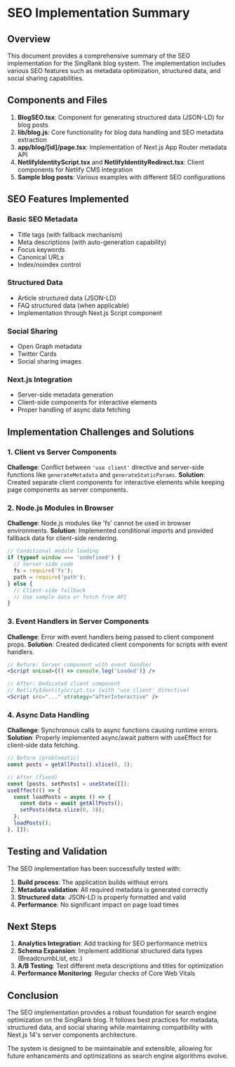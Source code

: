 # SEO Implementation Summary

## Overview

This document provides a comprehensive summary of the SEO implementation for the SingRank blog system. The implementation includes various SEO features such as metadata optimization, structured data, and social sharing capabilities.

## Components and Files

1. **BlogSEO.tsx**: Component for generating structured data (JSON-LD) for blog posts
2. **lib/blog.js**: Core functionality for blog data handling and SEO metadata extraction
3. **app/blog/[id]/page.tsx**: Implementation of Next.js App Router metadata API
4. **NetlifyIdentityScript.tsx** and **NetlifyIdentityRedirect.tsx**: Client components for Netlify CMS integration
5. **Sample blog posts**: Various examples with different SEO configurations

## SEO Features Implemented

### Basic SEO Metadata
- Title tags (with fallback mechanism)
- Meta descriptions (with auto-generation capability)
- Focus keywords
- Canonical URLs
- Index/noindex control

### Structured Data
- Article structured data (JSON-LD)
- FAQ structured data (when applicable)
- Implementation through Next.js Script component

### Social Sharing
- Open Graph metadata
- Twitter Cards
- Social sharing images

### Next.js Integration
- Server-side metadata generation
- Client-side components for interactive elements
- Proper handling of async data fetching

## Implementation Challenges and Solutions

### 1. Client vs Server Components
**Challenge**: Conflict between `'use client'` directive and server-side functions like `generateMetadata` and `generateStaticParams`.
**Solution**: Created separate client components for interactive elements while keeping page components as server components.

### 2. Node.js Modules in Browser
**Challenge**: Node.js modules like 'fs' cannot be used in browser environments.
**Solution**: Implemented conditional imports and provided fallback data for client-side rendering.

```javascript
// Conditional module loading
if (typeof window === 'undefined') {
  // Server-side code
  fs = require('fs');
  path = require('path');
} else {
  // Client-side fallback
  // Use sample data or fetch from API
}
```

### 3. Event Handlers in Server Components
**Challenge**: Error with event handlers being passed to client component props.
**Solution**: Created dedicated client components for scripts with event handlers.

```jsx
// Before: Server component with event handler
<Script onLoad={() => console.log('Loaded')} />

// After: Dedicated client component
// NetlifyIdentityScript.tsx (with 'use client' directive)
<Script src="..." strategy="afterInteractive" />
```

### 4. Async Data Handling
**Challenge**: Synchronous calls to async functions causing runtime errors.
**Solution**: Properly implemented async/await pattern with useEffect for client-side data fetching.

```jsx
// Before (problematic)
const posts = getAllPosts().slice(0, 3);

// After (fixed)
const [posts, setPosts] = useState([]);
useEffect(() => {
  const loadPosts = async () => {
    const data = await getAllPosts();
    setPosts(data.slice(0, 3));
  };
  loadPosts();
}, []);
```

## Testing and Validation

The SEO implementation has been successfully tested with:

1. **Build process**: The application builds without errors
2. **Metadata validation**: All required metadata is generated correctly
3. **Structured data**: JSON-LD is properly formatted and valid
4. **Performance**: No significant impact on page load times

## Next Steps

1. **Analytics Integration**: Add tracking for SEO performance metrics
2. **Schema Expansion**: Implement additional structured data types (BreadcrumbList, etc.)
3. **A/B Testing**: Test different meta descriptions and titles for optimization
4. **Performance Monitoring**: Regular checks of Core Web Vitals

## Conclusion

The SEO implementation provides a robust foundation for search engine optimization on the SingRank blog. It follows best practices for metadata, structured data, and social sharing while maintaining compatibility with Next.js 14's server components architecture.

The system is designed to be maintainable and extensible, allowing for future enhancements and optimizations as search engine algorithms evolve. 